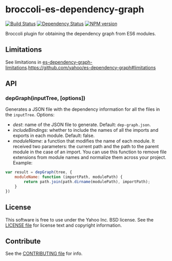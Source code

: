 broccoli-es-dependency-graph
============================

[![Build Status](https://travis-ci.org/yahoo/broccoli-es-dependency-graph.svg?branch=master)](https://travis-ci.org/yahoo/broccoli-es-dependency-graph)
[![Dependency Status](https://gemnasium.com/yahoo/broccoli-es-dependency-graph.svg)](https://gemnasium.com/yahoo/broccoli-es-dependency-graph)
[![NPM version](https://badge.fury.io/js/broccoli-es-dependency-graph.svg)](http://badge.fury.io/js/broccoli-es-dependency-graph)

Broccoli plugin for obtaining the dependency graph from ES6 modules.

Limitations
-----------

See limitations in [es-dependency-graph-limitations][].https://github.com/yahoo/es-dependency-graph#limitations

API
---

### depGraph(inputTree, [options])

Generates a JSON file with the dependency information for all the files in the
`inputTree`. Options:

  * *dest*: name of the JSON file to generate. Default: `dep-graph.json`.
  * *includeBindings*: whether to include the names of all the imports and exports in each module. Default: false.
  * *moduleName*: a function that modifies the name of each module. It received two parameters: the current path and the path to the parent module in the case of an import. You can use this function to remove file extensions from module names and normalize them across your project. Example:

```js
var result = depGraph(tree, {
    moduleName: function (importPath, modulePath) {
        return path.join(path.dirname(modulePath), importPath);
    }
})
```

License
-------

This software is free to use under the Yahoo Inc. BSD license.
See the [LICENSE file][] for license text and copyright information.

Contribute
----------

See the [CONTRIBUTING file][] for info.


[CONTRIBUTING file]: https://github.com/yahoo/broccoli-es-dependency-graph/blob/master/CONTRIBUTING.md
[LICENSE file]: https://github.com/yahoo/broccoli-es-dependency-graph/blob/master/LICENSE.md
[es-dependency-graph-limitations]: https://github.com/yahoo/es-dependency-graph#limitations
